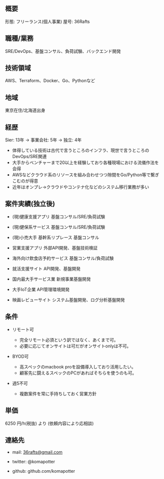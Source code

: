 ## 概要

形態: フリーランス(個人事業)
屋号: 36Rafts

## 職種/業務

SRE/DevOps、基盤コンサル、負荷試験、バックエンド開発

## 技術領域

AWS、Terraform、Docker、Go、Pythonなど

## 地域

東京在住/北海道出身

## 経歴

Sier: 13年 -> 事業会社: 5年 -> 独立: 4年

- 体得している技術は古代で言うところのインフラ、現世で言うところのDevOps/SRE関連
- 大手からベンチャーまで20以上を経験しており各種現場における流儀作法を会得
- AWSなどクラウド系のリソースを組み合わせつつ隙間をGo/Python等で繋ぎこむのが得意
- 近年はオンプレ->クラウドやコンテナ化などのシステム移行業務が多い

## 案件実績(独立後)

- (現)健康支援アプリ 基盤コンサル/SRE/負荷試験

- (現)健保系サービス 基盤コンサル/SRE/負荷試験

- (現)小売大手 基幹系リプレース 基盤コンサル

- 営業支援アプリ 外部API開発、基盤技術検証

- 海外向け飲食店予約サービス 基盤コンサル/負荷試験

- 就活支援サイト API開発、基盤開発

- 国内最大手サービス業 新規事業基盤開発

- 大手IoT企業 API管理環境開発

- 映画レビューサイト システム基盤開発、ログ分析基盤開発

## 条件

- リモート可
  - 完全リモート必須という訳ではなく、あくまで可。
  - 必要に応じてオンサイトは可だがオンサイトonlyは不可。

- BYOD可
  - 高スペックのmacbook proを設備導入しており活用したい。
  - 顧客先に闘えるスペックのPCがあればそちらを使うのも可。

- 週5不可
  - 複数案件を常に手持ちしておく営業方針

## 単価

6250 円/h(税抜) より (依頼内容により応相談)


## 連絡先

- mail: 36rafts@gmail.com

- twitter: @komapotter

- github: github.com/komapotter
